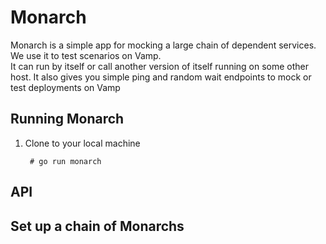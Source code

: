# Monarch

Monarch is a simple app for mocking a large chain of dependent services. We use it to test
scenarios on Vamp.  
It can run by itself or call another version of itself running on some other host. It also gives 
you simple ping and random wait endpoints to mock or test deployments on Vamp

## Running Monarch

1. Clone to your local machine

        # go run monarch


## API

## Set up a chain of Monarchs

